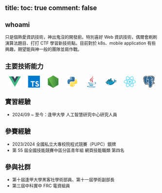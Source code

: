title:
toc: true
comment: false
---

## whoami

只是個熱愛資訊技術，神出鬼沒的開發廚。特別喜好 Web 資訊技術，偶爾會刷刷演算法題目、打打 CTF 學習新技術點。目前對於 k8s、mobile application 有些興趣，期望能與神一般的團隊並肩作戰。

## 主要技術能力

<div style="display: flex;justify-content: space-around;">
<img src="https://raw.githubusercontent.com/devicons/devicon/refs/heads/master/icons/vuejs/vuejs-original.svg" width="40" height="40"/>
<img src="https://raw.githubusercontent.com/devicons/devicon/refs/heads/master/icons/typescript/typescript-original.svg" width="40" height="40"/>
<img src="https://raw.githubusercontent.com/devicons/devicon/refs/heads/master/icons/nodejs/nodejs-original.svg" width="40" height="40"/>
<img src="https://raw.githubusercontent.com/devicons/devicon/refs/heads/master/icons/python/python-original.svg" width="40" height="40"/>
<img src="https://raw.githubusercontent.com/devicons/devicon/refs/heads/master/icons/java/java-original.svg" width="40" height="40"/>
<img src="https://raw.githubusercontent.com/devicons/devicon/refs/heads/master/icons/docker/docker-original.svg" width="40" height="40"/>
<img src="https://raw.githubusercontent.com/devicons/devicon/refs/heads/master/icons/react/react-original.svg" width="40" height="40"/>
<img src="https://raw.githubusercontent.com/devicons/devicon/refs/heads/master/icons/postgresql/postgresql-original.svg" width="40" height="40"/>
</div>

## 實習經驗

- 2024/09 ~ 至今：逢甲大學 人工智慧研究中心研究人員

## 參賽經驗

- 2023/2024 全國私立大專校院程式競賽（PUPC）銀牌
- 第 55 屆全國技能競賽中區分區青年組 網頁技能職類 第四名

## 參與社群

- 第十屆逢甲大學黑客社學術部員、第十一屆學術副部長
- 第三屆中科實中 FRC 電資組員
